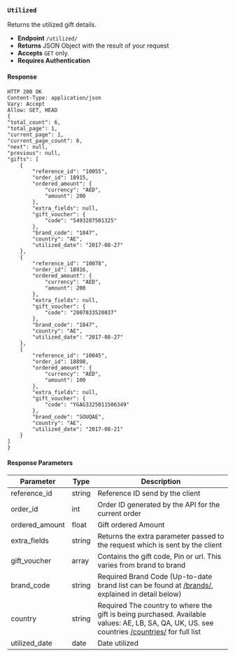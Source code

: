 
### `Utilized`

Returns the utilized gift details.

- **Endpoint** `/utilized/`
- **Returns** JSON Object with the result of your request
- **Accepts** `GET` only.
- **Requires Authentication**

#### Response
    HTTP 200 OK
    Content-Type: application/json
    Vary: Accept
    Allow: GET, HEAD
    {
    "total_count": 6,
    "total_page": 1,
    "current_page": 1,
    "current_page_count": 6,
    "next": null,
    "previous": null,
    "gifts": [
        {
            "reference_id": "10055",
            "order_id": 18915,
            "ordered_amount": {
                "currency": "AED",
                "amount": 200
            },
            "extra_fields": null,
            "gift_voucher": {
                "code": "5493287501325"
            },
            "brand_code": "1847",
            "country": "AE",
            "utilized_date": "2017-08-27"
        },
        {
            "reference_id": "10078",
            "order_id": 18916,
            "ordered_amount": {
                "currency": "AED",
                "amount": 200
            },
            "extra_fields": null,
            "gift_voucher": {
                "code": "2807833520037"
            },
            "brand_code": "1847",
            "country": "AE",
            "utilized_date": "2017-08-27"
        },
        {
            "reference_id": "10045",
            "order_id": 18898,
            "ordered_amount": {
                "currency": "AED",
                "amount": 100
            },
            "extra_fields": null,
            "gift_voucher": {
                "code": "YGAG3325011506349"
            },
            "brand_code": "SOUQAE",
            "country": "AE",
            "utilized_date": "2017-08-21"
        }
    ]
    }
        
#### Response Parameters
| Parameter    | Type | Description   |
| ------------ | ---- | ------------- |
| reference_id | string | Reference ID send by the client |
| order_id | int | Order ID generated by the API for the current order  |
| ordered_amount | float |  Gift ordered Amount |
| extra_fields | string | Returns the extra parameter passed to the request which is sent by the client |
| gift_voucher | array | Contains the gift code, Pin or url. This varies from brand to brand |
| brand_code | string | Required Brand Code (Up-to-date brand list can be found at [/brands/](https://github.com/YouGotaGift/docs/blob/master/Corporate-Rewards-API.md#brands-catalogue), explained in detail below) |
| country | string | Required The country to where the gift is being purchased. Available values: AE, LB, SA, QA, UK, US. see countries [/countries/](https://github.com/YouGotaGift/docs/blob/master/Corporate-Rewards-API.md#countries) for full list |
| utilized_date | date | Date utilized|
